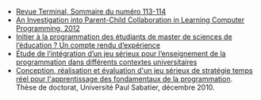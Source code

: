 - [Revue Terminal, Sommaire du numéro 113-114](http://www.revue-terminal.org/www/spip.php?article84)
- [An Investigation into Parent-Child Collaboration in Learning Computer Programming, 2012](http://www.ifets.info/journals/15_1/15.pdf)
- [Initier à la programmation des étudiants de master de sciences de l’éducation ?  Un compte rendu d’expérience](http://edutice.archives-ouvertes.fr/docs/00/87/55/49/PDF/D5_Baron_Voulgre.pdf)
- [Étude de l’intégration d’un jeu sérieux pour l’enseignement de la programmation dans différents contextes universitaires](http://sticef.univ-lemans.fr/num/vol2014/04-muratet-evajs/sticef_2014_NS_muratet_04p.pdf)
- [Conception, réalisation et évaluation d'un jeu sérieux de stratégie temps réel pour l'apprentissage des fondamentaux de la programmation](http://www.irit.fr/publis/VORTEX/Muratet_these.pdf). Thèse de doctorat, Université Paul Sabatier, décembre 2010.
